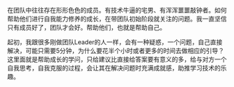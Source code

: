 在团队中往往存在形形色色的成员。有技术牛逼的宅男、有浑浑噩噩敲钟者。如何帮助他们进行自我能力修养的成长，在带团队初始阶段就关注的问题。我一直坚信只有成员好了，团队才会好。帮助他们，也就是帮助自己。

起初，我跟很多刚做团队Leader的人一样，会有一种疑惑，一个问题，自己直接解决，可能只需要5分钟，为什么要花半个小时或者更多的时间去做相应的引导？这里面就是帮助成长的学问，只给建议比直接给答案要有意义的多，给与对方一个自我思考，自我克服的过程，会让其在解决问题时充满成就感，助推学习技术的乐趣。
